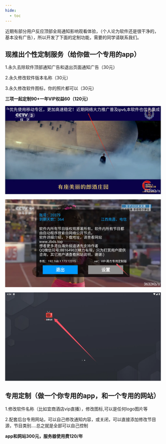 ```yaml
---
hide:
  - toc
---
```


 近期有部分用户反应顶部全局通知影响观看体验，（个人论为软件还是很干净的，基本没有广告），所以开发了下面的定制功能，需要的同学请联系我们。

## 现推出个性定制服务（给你做一个专用的app）



1.永久去除软件顶部通知广告和退出页面通知广告（30元）

2.永久修改软件版本名称（30元）

3.永久修改软件图标，你的照片都可以（30元）

**三项一起定制90+一年VIP权益60（120元）**

![image-20241011085336923](assets/image-20241011085336923.webp)



![image-20241011085206359](assets/670876b802b16.webp)



![image-20241011085459241](assets/image-20241011085459241.webp)





## 专用定制（做一个你专用的app，和一个专用的网站）

1.修改软件名称（比如宜商酒店vip直播），修改图标,可以是任何logo图片等

2.配套后台专用网站，可以自己修改通知内容，或关闭，可以直接添加修改节目源，节目类别....总之就是全部可以自己控制

**app和网站300元，服务器使用费120/年**

